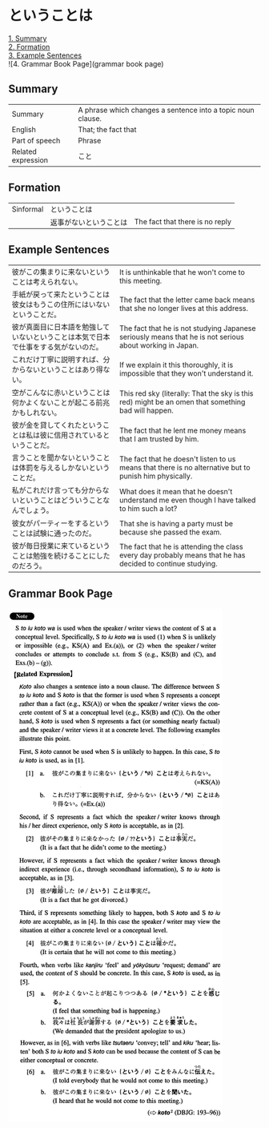 # ということは

[1. Summary](#summary)<br>
[2. Formation](#formation)<br>
[3. Example Sentences](#example-sentences)<br>
![4. Grammar Book Page](grammar book page)<br>


## Summary

<table><tr>   <td>Summary</td>   <td>A phrase which changes a sentence into a topic noun clause.</td></tr><tr>   <td>English</td>   <td>That; the fact that</td></tr><tr>   <td>Part of speech</td>   <td>Phrase</td></tr><tr>   <td>Related expression</td>   <td>こと</td></tr></table>

## Formation

<table class="table"><tbody><tr class="tr head"><td class="td"><span class="bold">Sinformal</span></td><td class="td"><span class="concept">ということは</span></td><td class="td"></td></tr><tr class="tr"><td class="td"></td><td class="td"><span>返事がない</span><span class="concept">ということは</span></td><td class="td"><span>The fact that there is no reply</span></td></tr></tbody></table>

## Example Sentences

<table><tr>   <td>彼がこの集まりに来ないということは考えられない。</td>   <td>It is unthinkable that he won't come to this meeting.</td></tr><tr>   <td>手紙が戻って来たということは彼女はもうこの住所にはいないということだ。</td>   <td>The fact that the letter came back means that she no longer lives at this address.</td></tr><tr>   <td>彼が真面目に日本語を勉強していないということは本気で日本で仕事をする気がないのだ。</td>   <td>The fact that he is not studying Japanese seriously means that he is not serious about working in Japan.</td></tr><tr>   <td>これだけ丁寧に説明すれば、分からないということはあり得ない。</td>   <td>If we explain it this thoroughly, it is impossible that they won't understand it.</td></tr><tr>   <td>空がこんなに赤いということは何かよくないことが起こる前兆かもしれない。</td>   <td>This red sky (literally: That the sky is this red) might be an omen that something bad will happen.</td></tr><tr>   <td>彼が金を貸してくれたということは私は彼に信用されているということだ。</td>   <td>The fact that he lent me money means that I am trusted by him.</td></tr><tr>   <td>言うことを聞かないということは体罰を与えるしかないということだ。</td>   <td>The fact that he doesn't listen to us means that there is no alternative but to punish him physically.</td></tr><tr>   <td>私がこれだけ言っても分からないということはどういうことなんでしょう。</td>   <td>What does it mean that he doesn't understand me even though I have talked to him such a lot?</td></tr><tr>   <td>彼女がパーティーをするということは試験に通ったのだ。</td>   <td>That she is having a party must be because she passed the exam.</td></tr><tr>   <td>彼が毎日授業に来ているということは勉強を続けることにしたのだろう。</td>   <td>The fact that he is attending the class every day probably means that he has decided to continue studying.</td></tr></table>

## Grammar Book Page

![](../img/Intermediateということは.png)

